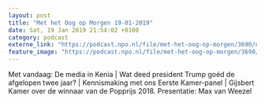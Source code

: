 ```yaml
---
layout: post
title: "Met het Oog op Morgen 19-01-2019"
date: Sat, 19 Jan 2019 21:54:02 +0100
category: podcast
externe_link: "https://podcast.npo.nl/file/met-het-oog-op-morgen/3690/nporadio1_met-het-oog-op-morgen_20190119_met-het-oog-op-morgen-19-01-2018_YMXZ0C.mp3"
feature_image: "https://podcast.npo.nl/file/met-het-oog-op-morgen/3690/nporadio1_met-het-oog-op-morgen_20190119_met-het-oog-op-morgen-19-01-2018_YMXZ0C.mp3"
---
```


Met vandaag: De media in Kenia | Wat deed president Trump goéd de afgelopen twee jaar? | Kennismaking met ons Eerste Kamer-panel | Gijsbert Kamer over de winnaar van de Popprijs 2018. Presentatie: Max van Weezel
